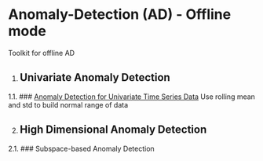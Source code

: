 # Anomaly-Detection (AD) - Offline mode
Toolkit for offline AD


1. ## Univariate Anomaly Detection
1.1. ### [Anomaly Detection for Univariate Time Series Data](https://github.com/DreamBird-Jane/Offline-Anomaly-Detection/tree/main/Univariate%20Anomaly%20Detection)
    Use rolling mean and std to build normal range of data


2. ## High Dimensional Anomaly Detection
2.1. ### Subspace-based Anomaly Detection
